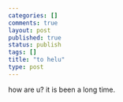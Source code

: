 ```yaml
--- 
categories: []
comments: true
layout: post
published: true
status: publish
tags: []
title: "to helu"
type: post
---
```

<div id="msgcns!3725CC0EE38B1F6!340" class="bvMsg">how are u? it is been a long time.</div>
